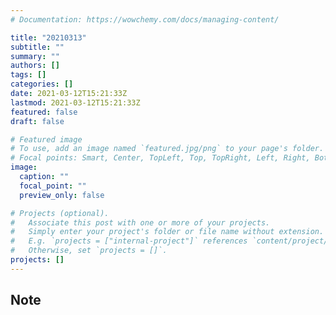 ```yaml
---
# Documentation: https://wowchemy.com/docs/managing-content/

title: "20210313"
subtitle: ""
summary: ""
authors: []
tags: []
categories: []
date: 2021-03-12T15:21:33Z
lastmod: 2021-03-12T15:21:33Z
featured: false
draft: false

# Featured image
# To use, add an image named `featured.jpg/png` to your page's folder.
# Focal points: Smart, Center, TopLeft, Top, TopRight, Left, Right, BottomLeft, Bottom, BottomRight.
image:
  caption: ""
  focal_point: ""
  preview_only: false

# Projects (optional).
#   Associate this post with one or more of your projects.
#   Simply enter your project's folder or file name without extension.
#   E.g. `projects = ["internal-project"]` references `content/project/deep-learning/index.md`.
#   Otherwise, set `projects = []`.
projects: []
---
```


## Note

